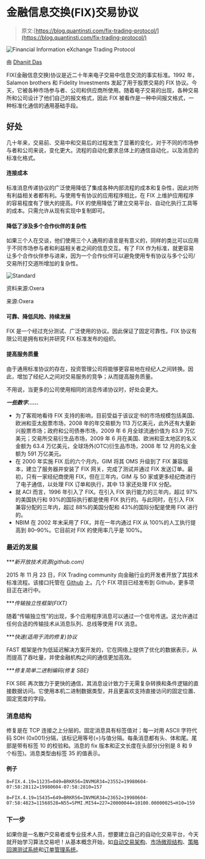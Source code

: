 # 金融信息交换(FIX)交易协议

> 原文:[https://blog.quantinsti.com/fix-trading-protocol/](https://blog.quantinsti.com/fix-trading-protocol/)

![Financial Information eXchange Trading Protocol](../Images/b7b9a21f2f066eb0d582e95562ae566a.png)

由 [Dhanjit Das](https://www.linkedin.com/in/dhanjit-das-7ab32552)

FIX(金融信息交换)协议是近二十年来电子交易中信息交流的事实标准。1992 年，Salamon brothers 和 Fidelity Investments 发起了用于股票交易的 FIX 协议。今天，它被各种市场参与者、公司和供应商所使用。随着电子交易的出现，各种交易所和公司设计了他们自己的报文格式，因此 FIX 被看作是一种中间报文格式，一种标准化通信的通用基础手段。

## **好处**

几十年来，交易前、交易中和交易后的过程发生了显著的变化，对于不同的市场参与者和公司来说，变化更大。流程的自动化要求总体上的通信自动化，以及消息的标准化格式。

#### **连接成本**

标准消息传递协议的广泛使用降低了集成各种内部流程的成本和复杂性，因此对所有利益相关者都有利。与使用专有协议的应用程序相比，在 FIX 上维护应用程序的容易程度有了很大的提高。FIX 的使用降低了建立交易平台、自动化执行工具等的成本。只需允许从现有实现中复制即可。

#### **降低了涉及多个合作伙伴的复杂性**

如果三个人在交谈，他们使用三个人通用的语言是有意义的，同样的类比可以应用于不同市场参与者和利益相关者之间的信息交互。有了 FIX 作为标准，就更容易让多个合作伙伴参与进来，因为一个合作伙伴可以避免使用专有协议与多个公司/交易所打交道所增加的复杂性。

![Standard](../Images/e61f8f796913369956c968a15798f0d6.png)

资料来源:Oxera

来源:Oxera

#### **可靠、降低风险、持续发展**

FIX 是一个经过充分测试、广泛使用的协议。因此保证了固定可靠性。FIX 协议有限公司是拥有权利并研究 FIX 标准发布的组织。

#### **提高服务质量**

由于通用标准协议的存在，投资管理公司将能够更容易地在经纪人之间转换。因此，增加了经纪人之间对交易服务的竞争；从而提高服务质量。

不用说，当更多的公司使用相同的消息传递协议时，好处会更大。

***一些数字……***

*   为了客观地看待 FIX 支持的影响，目前受益于该议定书的市场规模包括美国、欧洲和亚太股票市场，2008 年的年交易额为 113 万亿美元，此外还有大量新兴股票市场；政府和公司债券市场，2009 年 6 月全球流通价值为 83.9 万亿美元；交易所交易衍生品市场，2009 年 6 月在美国、欧洲和亚太地区的名义金额为 63.4 万亿美元，全球场外(OTC)衍生品市场，2008 年 12 月的名义金额为 591 万亿美元。
*   在 2000 年实施 FIX 后的六个月内，GIM 将其 OMS 升级到了 FIX 兼容版本，建立了服务器并安装了 FIX 网关，完成了测试并通过 FIX 发送订单。最初，只有一家经纪商使用 FIX，但在三年内，GIM 与 50 家或更多经纪商进行了电子通信，以处理 FIX 订单和执行，其中 13 家还处理 FIX 分配。
*   就 ACI 而言，1996 年引入了 FIX。在引入 FIX 执行能力的三年内，超过 97%的美国执行和 93%的国际执行都是使用 FIX 执行的。与此同时，在引入 FIX 兼容分配的三年内，超过 88%的美国分配和 43%的国际分配是使用 FIX 进行的。
*   NBIM 在 2002 年末采用了 FIX，并在一年内通过 FIX 从 100%的人工执行提高到 80–90%。它目前对 FIX 的使用率几乎是 100%。

### **最近的发展**

****新开放技术资源(github.com)*

2015 年 11 月 23 日，FIX Trading community 向金融行业的开发者开放了其技术标准流程。该接口托管在 [Github](https://github.com/FIXTradingCommunity) 上。几个 FIX 项目已经发布到 Github，更多项目正在进行中。

****传输独立性框架(FIXT)*

随着“传输独立性”的出现，多个应用程序消息可以通过一个信号传送。这允许通过任何合适的传输技术从消息队列、总线等使用 FIX 消息。

****快速(适用于流的修复)协议*

FAST 框架是作为低延迟解决方案开发的，它在网络上提供了优化的数据表示，从而提高了吞吐量，并使金融机构之间的通信更加高效。

****修复简单二进制编码(修复 SBE)*

FIX SBE 再次致力于更快的通信，其消息设计致力于无需复杂转换和条件逻辑的直接数据访问。它使用本机二进制数据类型，并且更喜欢支持直接访问的固定位置、固定宽度的字段。

### **消息结构**

修复是在 TCP 连接之上分层的。固定消息具有标签值对；每一对用 ASCII 字符代码 SOH (0x001)分隔，该标记用等号(=)与值分隔。每条消息都有头、体和尾。尾部是带有标签 10 的校验和。消息的 fix 版本和正文长度在头部分(分别是 8 和 9 个标签)。消息类型由标签 35 的值表示。

#### 例子

```
8=FIX.4.19=11235=049=BRKR56=INVMGR34=23552=19980604-07:58:28112=19980604-07:58:2810=157
```

```
8=FIX.4.19=15435=649=BRKR56=INVMGR34=23652=19980604-07:58:4823=11568528=N55=SPMI.MI54=227=20000044=10100.00000025=H10=159
```

### **下一步**

如果你是一名散户交易者或专业技术人员，想要建立自己的自动化交易平台，今天就开始学习算法交易吧！从基本概念开始，如[自动交易架构](https://blog.quantinsti.com/algorithmic-trading-system-architecture/)、[市场微观结构](https://blog.quantinsti.com/market-microstructure/)、[策略回溯测试系统](https://blog.quantinsti.com/backtesting/)和[订单管理系统](https://blog.quantinsti.com/automated-trading-order-management-system/)。